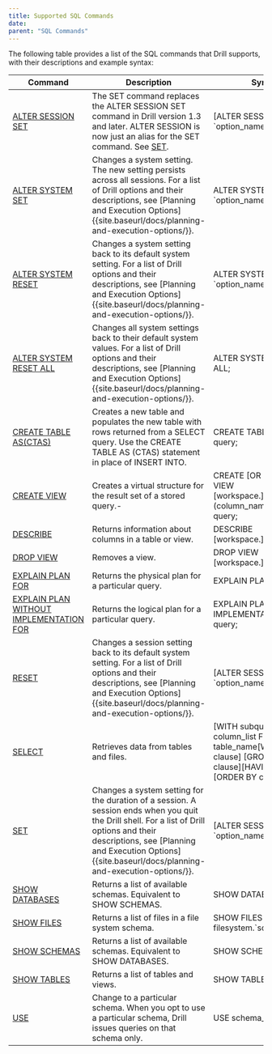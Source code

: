 ```yaml
---
title: Supported SQL Commands
date:  
parent: "SQL Commands"
---
```

The following table provides a list of the SQL commands that Drill supports,
with their descriptions and example syntax:  

| Command                                                                  | Description                                                                                                                                                                                                                                          | Syntax                                                                                                             |
|--------------------------------------------------------------------------|------------------------------------------------------------------------------------------------------------------------------------------------------------------------------------------------------------------------------------------------------|--------------------------------------------------------------------------------------------------------------------|
| [ALTER SESSION SET]({{site.baseurl}}/docs/set)                           | The SET command replaces the ALTER SESSION SET command in Drill version 1.3 and later. ALTER SESSION is now just an alias for the SET command. See [SET]({{site.baseurl}}/docs/set).                                                                 | [ALTER SESSION] SET \`option_name` = value;                                                                        |
| [ALTER SYSTEM SET]({{site.baseurl}}/docs/alter-system)                   | Changes a system setting. The new setting persists across all sessions. For a list of Drill options and their descriptions, see [Planning and Execution Options]{{site.baseurl/docs/planning-and-execution-options/}}.                               | ALTER SYSTEM SET \`option_name` =  value;                                                                          |
| [ALTER SYSTEM RESET]({{site.baseurl}}/docs/alter-system)                 | Changes a system setting back to its default system setting. For a list of Drill options and their descriptions, see [Planning and Execution Options]{{site.baseurl/docs/planning-and-execution-options/}}.                                          | ALTER SYSTEM RESET \`option_name`;                                                                                 |
| [ALTER SYSTEM RESET ALL]({{site.baseurl}}/docs/alter-system)             | Changes all system settings back to their default system values. For a list of Drill options and their descriptions, see [Planning and Execution Options]{{site.baseurl/docs/planning-and-execution-options/}}.                                      | ALTER SYSTEM RESET ALL;                                                                                            |
| [CREATE TABLE AS(CTAS) ]({{site.baseurl}}/docs/create-table-as-ctas)    | Creates a new table and populates the new table with rows returned from a SELECT query. Use the CREATE TABLE AS (CTAS) statement in place of INSERT INTO.                                                                                            | CREATE TABLE name AS query;                                                                                        |
| [CREATE VIEW]({{site.baseurl}}/docs/create-view)                         | Creates a virtual structure for the result set of a stored query.-                                                                                                                                                                                   | CREATE [OR REPLACE] VIEW [workspace.]view_name [ (column_name [, ...]) ] AS query;                                 |
| [DESCRIBE ]({{site.baseurl}}/docs/describe)                              | Returns information about columns in a table or view.                                                                                                                                                                                                | DESCRIBE [workspace.]table_name                                                                                    |
| [DROP VIEW]({{site.baseurl}}/docs/drop-view)                             | Removes a view.                                                                                                                                                                                                                                      | DROP VIEW [workspace.]view_name ;                                                                                  |
| [EXPLAIN PLAN FOR]({{site.baseurl}}/docs/explain)                        | Returns the physical plan for a particular query.                                                                                                                                                                                                    | EXPLAIN PLAN FOR query;                                                                                            |
| [EXPLAIN PLAN WITHOUT IMPLEMENTATION FOR]({{site.baseurl}}/docs/explain) | Returns the logical plan for a particular query.                                                                                                                                                                                                     | EXPLAIN PLAN WITHOUT IMPLEMENTATION FOR query;                                                                     |
| [RESET]({{site.baseurl}}/docs/reset)                                     | Changes a session setting back to its default system setting. For a list of Drill options and their descriptions, see [Planning and Execution Options]{{site.baseurl/docs/planning-and-execution-options/}}.                                         | [ALTER SESSION] RESET \`option_name`;                                                                              |
| [SELECT]({{site.baseurl}}/docs/select)                                   | Retrieves data from tables and files.                                                                                                                                                                                                                | [WITH subquery]SELECT column_list FROM table_name[WHERE clause] [GROUP BY clause][HAVING clause][ORDER BY clause]; |
| [SET]({{site.baseurl}}/docs/set)                                         | Changes a system setting for the duration of a session. A session ends when you quit the Drill shell. For a list of Drill options and their descriptions, see [Planning and Execution Options]{{site.baseurl/docs/planning-and-execution-options/}}. | [ALTER SESSION] SET \`option_name` = value;                                                                        |
| [SHOW DATABASES]({{site.baseurl}}/docs/show-databases-and-show-schemas)  | Returns a list of available schemas. Equivalent to SHOW SCHEMAS.                                                                                                                                                                                     | SHOW DATABASES;                                                                                                    |
| [SHOW FILES]({{site.baseurl}}/docs/show-files)                           | Returns a list of files in a file system schema.                                                                                                                                                                                                     | SHOW FILES IN&#124;FROM filesystem.\`schema_name`;                                                                 |
| [SHOW SCHEMAS]({{site.baseurl}}/docs/show-databases-and-show-schemas)    | Returns a list of available schemas. Equivalent to SHOW DATABASES.                                                                                                                                                                                   | SHOW SCHEMAS;                                                                                                      |
| [SHOW TABLES]({{site.baseurl}}/docs/show-tables)                         | Returns a list of tables and views.                                                                                                                                                                                                                  | SHOW TABLES;                                                                                                       |
| [USE]({{site.baseurl}}/docs/use)                                         | Change to a particular schema. When you opt to use a particular schema, Drill issues queries on that schema only.                                                                                                                                    | USE schema_name;                                                                                                   |                                                                                                 |

